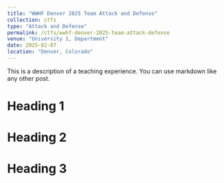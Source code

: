 ```yaml
---
title: "WWHF Denver 2025 Team Attack and Defense"
collection: ctfs
type: "Attack and Defense"
permalink: /ctfs/wwhf-denver-2025-team-attack-defense
venue: "University 1, Department"
date: 2025-02-07
location: "Denver, Colorado"
---
```


This is a description of a teaching experience. You can use markdown like any other post.

Heading 1
======

Heading 2
======

Heading 3
======
